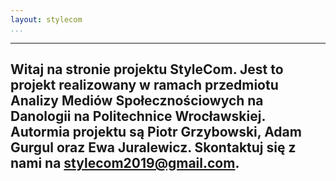 ```yaml
---
layout: stylecom
...
```

---

## Witaj na stronie projektu StyleCom. Jest to projekt realizowany w ramach przedmiotu Analizy Mediów Społecznościowych na Danologii na Politechnice Wrocławskiej. Autormia projektu są Piotr Grzybowski, Adam Gurgul oraz Ewa Juralewicz. Skontaktuj się z nami na stylecom2019@gmail.com.
